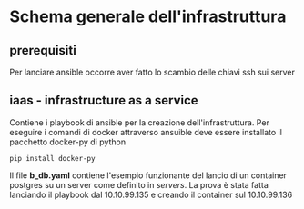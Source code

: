 # Schema generale dell'infrastruttura

## prerequisiti
Per lanciare ansible occorre aver fatto lo scambio delle chiavi ssh sui server 

## iaas - infrastructure as a service
Contiene i playbook di ansible per la creazione dell'infrastruttura.
Per eseguire i comandi di docker attraverso ansuible deve essere installato il pacchetto docker-py di python
```
pip install docker-py
```

Il file __b_db.yaml__ contiene l'esempio funzionante del lancio di un container postgres su un server come definito in _servers_.
La prova è stata fatta lanciando il playbook dal 10.10.99.135 e creando il container sul 10.10.99.136
